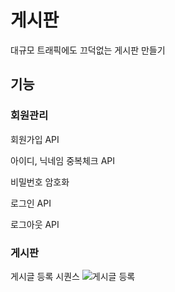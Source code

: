 # 게시판
대규모 트래픽에도 끄덕없는 게시판 만들기

## 기능 

### 회원관리
회원가입 API


아이디, 닉네임 중복체크 API


비밀번호 암호화


로그인 API


로그아웃 API

### 게시판


게시글 등록 시퀀스
![게시글 등록](https://github.com/user-attachments/assets/a9c6ef82-7095-4086-8035-4f6cd74436f8)
